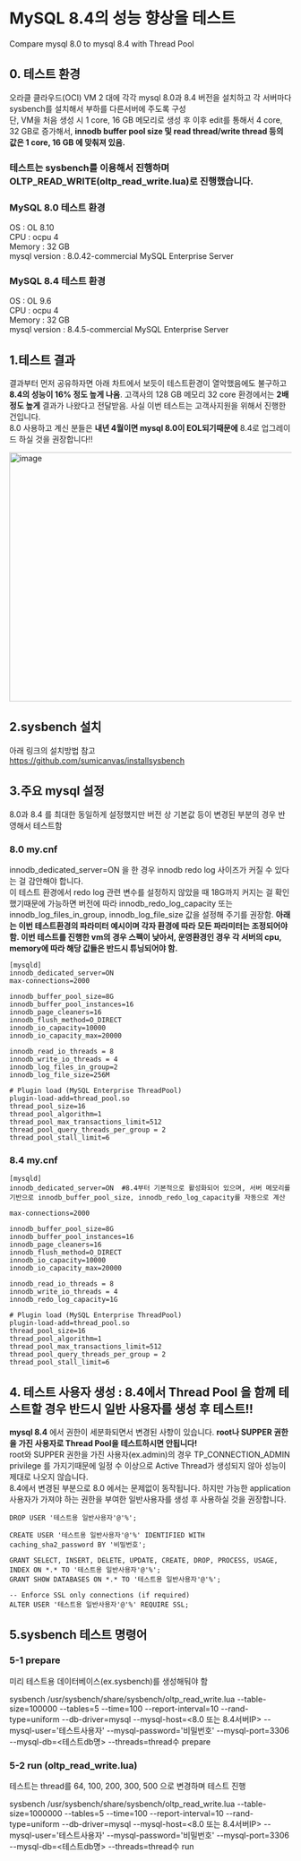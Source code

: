 # MySQL 8.4의 성능 향상을 테스트
Compare mysql 8.0 to mysql 8.4 with Thread Pool

## 0. 테스트 환경
오라클 클라우드(OCI) VM 2 대에 각각 mysql 8.0과 8.4 버전을 설치하고 각 서버마다 sysbench를 설치해서 부하를 다른서버에 주도록 구성  
단, VM을 처음 생성 시  1 core, 16 GB 메모리로 생성 후 이후 edit를 통해서 4 core, 32 GB로 증가해서,  **innodb buffer pool size 및 read thread/write thread 등의 값은 1 core, 16 GB 에 맞춰져 있음.**  

### 테스트는 sysbench를 이용해서 진행하며 OLTP_READ_WRITE(oltp_read_write.lua)로 진행했습니다.

### MySQL 8.0 테스트 환경  
OS : OL 8.10  
CPU : ocpu 4   
Memory : 32 GB  
mysql version : 8.0.42-commercial MySQL Enterprise Server

  
### MySQL 8.4 테스트 환경
OS : OL 9.6  
CPU : ocpu 4   
Memory : 32 GB  
mysql version :  8.4.5-commercial MySQL Enterprise Server


## 1.테스트 결과
결과부터 먼저 공유하자면 아래 차트에서 보듯이 테스트환경이 열악했음에도 불구하고 **8.4의 성능이 16% 정도 높게 나옴**. 고객사의 128 GB 메모리 32 core 환경에서는 **2배정도 높게** 결과가 나왔다고 전달받음. 사실 이번 테스트는 고객사지원을 위해서 진행한 건입니다.  
8.0 사용하고 계신 분들은 **내년 4월이면 mysql 8.0이 EOL되기때문에** 8.4로 업그레이드 하실 것을 권장합니다!!  

 <img width="507" height="445" alt="image" src="https://github.com/user-attachments/assets/7740108e-e8ca-47a4-b811-d804b4bffb2b" />


## 2.sysbench 설치
아래 링크의 설치방법 참고  
https://github.com/sumicanvas/installsysbench

## 3.주요 mysql 설정 
8.0과 8.4 를 최대한 동일하게 설정했지만 버전 상 기본값 등이 변경된 부분의 경우 반영해서 테스트함  

### 8.0 my.cnf  
innodb_dedicated_server=ON 을 한 경우 innodb redo log 사이즈가 커질 수 있다는 걸 감안해야 합니다.  
이 테스트 환경에서 redo log 관련 변수를 설정하지 않았을 때 18G까지 커지는 걸 확인했기때문에 가능하면 버전에 따라 innodb_redo_log_capacity 또는 innodb_log_files_in_group, innodb_log_file_size 값을 설정해 주기를 권장함.
**아래는 이번 테스트환경의 파라미터 예시이며 각자 환경에 따라 모든 파라미터는 조정되어야 함. 이번 테스트를 진행한 vm의 경우 스펙이 낮아서, 운영환경인 경우 각 서버의 cpu, memory에 따라 해당 값들은 반드시 튜닝되어야 함.**
```
[mysqld]  
innodb_dedicated_server=ON  
max-connections=2000  
  
innodb_buffer_pool_size=8G  
innodb_buffer_pool_instances=16  
innodb_page_cleaners=16  
innodb_flush_method=O_DIRECT  
innodb_io_capacity=10000  
innodb_io_capacity_max=20000  
  
innodb_read_io_threads = 8  
innodb_write_io_threads = 4  
innodb_log_files_in_group=2
innodb_log_file_size=256M 
  
# Plugin load (MySQL Enterprise ThreadPool)  
plugin-load-add=thread_pool.so  
thread_pool_size=16  
thread_pool_algorithm=1  
thread_pool_max_transactions_limit=512  
thread_pool_query_threads_per_group = 2  
thread_pool_stall_limit=6

```

### 8.4 my.cnf

```
[mysqld]  
innodb_dedicated_server=ON  #8.4부터 기본적으로 활성화되어 있으며, 서버 메모리를 기반으로 innodb_buffer_pool_size, innodb_redo_log_capacity를 자동으로 계산

max-connections=2000  
  
innodb_buffer_pool_size=8G  
innodb_buffer_pool_instances=16  
innodb_page_cleaners=16    
innodb_flush_method=O_DIRECT  
innodb_io_capacity=10000  
innodb_io_capacity_max=20000  
  
innodb_read_io_threads = 8  
innodb_write_io_threads = 4  
innodb_redo_log_capacity=1G  
  
# Plugin load (MySQL Enterprise ThreadPool)  
plugin-load-add=thread_pool.so  
thread_pool_size=16  
thread_pool_algorithm=1  
thread_pool_max_transactions_limit=512  
thread_pool_query_threads_per_group = 2  
thread_pool_stall_limit=6

```
  
## 4. 테스트 사용자 생성 : 8.4에서 Thread Pool 을 함께 테스트할 경우 반드시 일반 사용자를 생성 후 테스트!!  
**mysql 8.4** 에서 권한이 세분화되면서 변경된 사항이 있습니다. **root나 SUPPER 권한을 가진 사용자로 Thread Pool을 테스트하시면 안됩니다!**  
root와 SUPPER 권한을 가진 사용자(ex.admin)의 경우 TP_CONNECTION_ADMIN privilege 를 가지기때문에 일정 수 이상으로 Active Thread가 생성되지 않아 성능이 제대로 나오지 않습니다.   
8.4에서 변경된 부분으로 8.0 에서는 문제없이 동작됩니다. 하지만 가능한 application 사용자가 가져야 하는 권한을 부여한 일반사용자를 생성 후 사용하실 것을 권장합니다.  
  
```
DROP USER '테스트용 일반사용자'@'%';

CREATE USER '테스트용 일반사용자'@'%' IDENTIFIED WITH caching_sha2_password BY '비밀번호';

GRANT SELECT, INSERT, DELETE, UPDATE, CREATE, DROP, PROCESS, USAGE, INDEX ON *.* TO '테스트용 일반사용자'@'%';
GRANT SHOW DATABASES ON *.* TO '테스트용 일반사용자'@'%';

-- Enforce SSL only connections (if required)
ALTER USER '테스트용 일반사용자'@'%' REQUIRE SSL;  
```

## 5.sysbench 테스트 명령어
### 5-1 prepare
미리 테스트용 데이터베이스(ex.sysbench)를 생성해둬야 함  
  
sysbench /usr/sysbench/share/sysbench/oltp_read_write.lua    --table-size=100000   --tables=5  --time=100   --report-interval=10  --rand-type=uniform --db-driver=mysql   --mysql-host=<8.0 또는 8.4서버IP>   --mysql-user='테스트사용자'   --mysql-password='비밀번호'   --mysql-port=3306 --mysql-db=<테스트db명>  --threads=thread수  prepare

    
### 5-2 run (oltp_read_write.lua)
테스트는 thread를 64, 100, 200, 300, 500 으로 변경하며 테스트 진행  
  
sysbench /usr/sysbench/share/sysbench/oltp_read_write.lua    --table-size=1000000   --tables=5  --time=100   --report-interval=10  --rand-type=uniform --db-driver=mysql   --mysql-host=<8.0 또는 8.4서버IP>  --mysql-user='테스트사용자'   --mysql-password='비밀번호'   --mysql-port=3306 --mysql-db=<테스트db명>  --threads=thread수  run  


  
